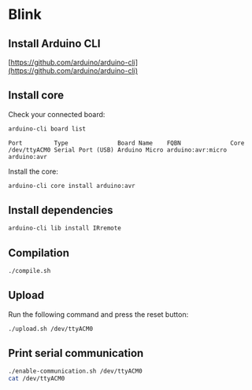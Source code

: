 Blink
=====

Install Arduino CLI
-------------------

[https://github.com/arduino/arduino-cli](https://github.com/arduino/arduino-cli)

Install core
------------

Check your connected board:
```bash
arduino-cli board list
```
```
Port         Type              Board Name    FQBN              Core
/dev/ttyACM0 Serial Port (USB) Arduino Micro arduino:avr:micro arduino:avr
```

Install the core:
```bash
arduino-cli core install arduino:avr
```

Install dependencies
--------------------

```bash
arduino-cli lib install IRremote
```

Compilation
-----------

```bash
./compile.sh
```

Upload
------

Run the following command and press the reset button:
```bash
./upload.sh /dev/ttyACM0
```

Print serial communication
--------------------------

```bash
./enable-communication.sh /dev/ttyACM0
cat /dev/ttyACM0
```
